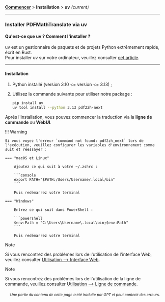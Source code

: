 [**Commencer**](./commencer.md) > **Installation** > **uv** _(current)_

---

### Installer PDFMathTranslate via uv

#### Qu'est-ce que uv ? Comment l'installer ?

uv est un gestionnaire de paquets et de projets Python extrêmement rapide, écrit en Rust.
<br>
Pour installer uv sur votre ordinateur, veuillez consulter [cet article](https://docs.astral.sh/uv/getting-started/installation/).

---

#### Installation

1. Python installé (version 3.10 <= version <= 3.13) ;

2. Utilisez la commande suivante pour utiliser notre package :

    ```bash
    pip install uv
    uv tool install --python 3.13 pdf2zh-next
    ```

Après l'installation, vous pouvez commencer la traduction via la **ligne de commande** ou **WebUI**.

!!! Warning

    Si vous voyez l'erreur `command not found: pdf2zh_next` lors de l'exécution, veuillez configurer les variables d'environnement comme suit et réessayer :

    === "macOS et Linux"

        Ajoutez ce qui suit à votre ~/.zshrc :

        ```console
        export PATH="$PATH:/Users/Username/.local/bin"
        ```

        Puis redémarrez votre terminal

    === "Windows"

        Entrez ce qui suit dans PowerShell :

        ```powershell
        $env:Path = "C:\Users\Username\.local\bin;$env:Path"
        ```

        Puis redémarrez votre terminal

> [!NOTE]
> Si vous rencontrez des problèmes lors de l'utilisation de l'interface Web, veuillez consulter [Utilisation --> Interface Web](./USAGE_webui.md).

> [!NOTE]
> Si vous rencontrez des problèmes lors de l'utilisation de la ligne de commande, veuillez consulter [Utilisation --> Ligne de commande](./USAGE_commandline.md).

<div align="right"> 
<h6><small>Une partie du contenu de cette page a été traduite par GPT et peut contenir des erreurs.</small></h6>